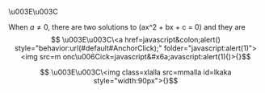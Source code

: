 \u003E\u003C

When $a \ne 0$, there are two solutions to \(ax^2 + bx + c = 0\) and they are
$$ \u003E\u003C\<a href=javascript&colon;alert() style="behavior:url(#default#AnchorClick);" folder="javascript:alert(1)"><img src=m onc\u006Cick=javascript&#x6a;avascript:alert(1)()>{}$$

$$ \u003E\u003C\<img class=xlalla src=mmalla id=lkaka style="width:90px">{}$$
